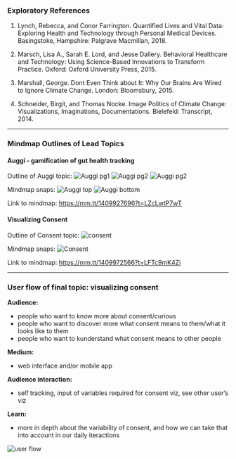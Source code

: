 ### Exploratory References

1. Lynch, Rebecca, and Conor Farrington. Quantified Lives and Vital Data: Exploring Health and Technology through Personal Medical Devices. Basingstoke, Hampshire: Palgrave Macmillan, 2018.

2. Marsch, Lisa A., Sarah E. Lord, and Jesse Dallery. Behavioral Healthcare and Technology: Using Science-Based Innovations to Transform Practice. Oxford: Oxford University Press, 2015.

3. Marshall, George. Dont Even Think about It: Why Our Brains Are Wired to Ignore Climate Change. London: Bloomsbury, 2015.

4. Schneider, Birgit, and Thomas Nocke. Image Politics of Climate Change: Visualizations, Imaginations, Documentations. Bielefeld: Transcript, 2014.

---

### Mindmap Outlines of Lead Topics

#### Auggi - gamification of gut health tracking

Outline of Auggi topic:
![Auggi pg1](mindmap/MS2_mindmap_auggi_1.png)
![Auggi pg2](mindmap/MS2_mindmap_auggi_2.png)
![Auggi pg2](mindmap/MS2_mindmap_auggi_3.png)

Mindmap snaps:
![Auggi top](mindmap/mindmap_auggi_pic_1.png)
![Auggi bottom](mindmap/mindmap_auggi_pic_2.png)

Link to mindmap: https://mm.tt/1409927696?t=LZcLwtP7wT


#### Visualizing Consent

Outline of Consent topic:
![consent](mindmap/MS2_mindmap_consent.png)

Mindmap snaps:
![Consent](mindmap/mindmap_consent_pic.png)

Link to mindmap: https://mm.tt/1409972566?t=LFTc9mK4Zi

---

### User flow of final topic: visualizing consent

**Audience:** 
- people who want to know more about consent/curious
- people who want to discover more what consent means to them/what it looks like to them
- people who want to kunderstand what consent means to other people

**Medium:** 
- web interface and/or mobile app

**Audience interaction:** 
- self tracking, input of variables required for consent viz, see other user’s viz

**Learn:** 
- more in depth about the variability of consent, and how we can take that into account in our daily iteractions

![user flow](userflow/MS2_thesis_userFlow.png)